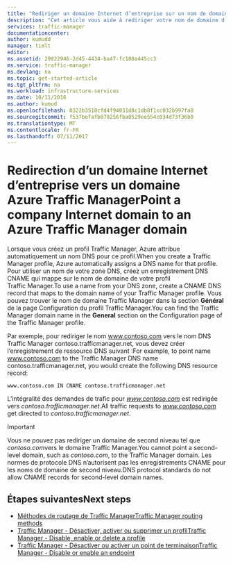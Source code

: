```yaml
---
title: "Rediriger un domaine Internet d’entreprise sur un nom de domaine Traffic Manager | Microsoft Docs"
description: "Cet article vous aide à rediriger votre nom de domaine d’entreprise vers un nom de domaine Traffic Manager."
services: traffic-manager
documentationcenter: 
author: kumudd
manager: timlt
editor: 
ms.assetid: 29822946-2d45-4434-ba47-fc180a445cc3
ms.service: traffic-manager
ms.devlang: na
ms.topic: get-started-article
ms.tgt_pltfrm: na
ms.workload: infrastructure-services
ms.date: 10/11/2016
ms.author: kumud
ms.openlocfilehash: 0322b3510cfd4f94031d8c1db8f1cc032b997fa8
ms.sourcegitcommit: f537befafb079256fba0529ee554c034d73f36b0
ms.translationtype: MT
ms.contentlocale: fr-FR
ms.lasthandoff: 07/11/2017
---
```

# <a name="point-a-company-internet-domain-to-an-azure-traffic-manager-domain"></a><span data-ttu-id="b628a-103">Redirection d’un domaine Internet d’entreprise vers un domaine Azure Traffic Manager</span><span class="sxs-lookup"><span data-stu-id="b628a-103">Point a company Internet domain to an Azure Traffic Manager domain</span></span>

<span data-ttu-id="b628a-104">Lorsque vous créez un profil Traffic Manager, Azure attribue automatiquement un nom DNS pour ce profil.</span><span class="sxs-lookup"><span data-stu-id="b628a-104">When you create a Traffic Manager profile, Azure automatically assigns a DNS name for that profile.</span></span> <span data-ttu-id="b628a-105">Pour utiliser un nom de votre zone DNS, créez un enregistrement DNS CNAME qui mappe sur le nom de domaine de votre profil Traffic Manager.</span><span class="sxs-lookup"><span data-stu-id="b628a-105">To use a name from your DNS zone, create a CNAME DNS record that maps to the domain name of your Traffic Manager profile.</span></span> <span data-ttu-id="b628a-106">Vous pouvez trouver le nom de domaine Traffic Manager dans la section **Général** de la page Configuration du profil Traffic Manager.</span><span class="sxs-lookup"><span data-stu-id="b628a-106">You can find the Traffic Manager domain name in the **General** section on the Configuration page of the Traffic Manager profile.</span></span>

<span data-ttu-id="b628a-107">Par exemple, pour rediriger le nom www.contoso.com vers le nom DNS Traffic Manager contoso.trafficmanager.net, vous devez créer l’enregistrement de ressource DNS suivant :</span><span class="sxs-lookup"><span data-stu-id="b628a-107">For example, to point name www.contoso.com to the Traffic Manager DNS name contoso.trafficmanager.net, you would create the following DNS resource record:</span></span>

    www.contoso.com IN CNAME contoso.trafficmanager.net

<span data-ttu-id="b628a-108">L’intégralité des demandes de trafic pour *www.contoso.com* est redirigée vers *contoso.trafficmanager.net*.</span><span class="sxs-lookup"><span data-stu-id="b628a-108">All traffic requests to *www.contoso.com* get directed to *contoso.trafficmanager.net*.</span></span>

> [!IMPORTANT]
> <span data-ttu-id="b628a-109">Vous ne pouvez pas rediriger un domaine de second niveau tel que *contoso.com*vers le domaine Traffic Manager.</span><span class="sxs-lookup"><span data-stu-id="b628a-109">You cannot point a second-level domain, such as *contoso.com*, to the Traffic Manager domain.</span></span> <span data-ttu-id="b628a-110">Les normes de protocole DNS n’autorisent pas les enregistrements CNAME pour les noms de domaine de second niveau.</span><span class="sxs-lookup"><span data-stu-id="b628a-110">DNS protocol standards do not allow CNAME records for second-level domain names.</span></span>

## <a name="next-steps"></a><span data-ttu-id="b628a-111">Étapes suivantes</span><span class="sxs-lookup"><span data-stu-id="b628a-111">Next steps</span></span>

* [<span data-ttu-id="b628a-112">Méthodes de routage de Traffic Manager</span><span class="sxs-lookup"><span data-stu-id="b628a-112">Traffic Manager routing methods</span></span>](traffic-manager-routing-methods.md)
* [<span data-ttu-id="b628a-113">Traffic Manager - Désactiver, activer ou supprimer un profil</span><span class="sxs-lookup"><span data-stu-id="b628a-113">Traffic Manager - Disable, enable or delete a profile</span></span>](disable-enable-or-delete-a-profile.md)
* [<span data-ttu-id="b628a-114">Traffic Manager - Désactiver ou activer un point de terminaison</span><span class="sxs-lookup"><span data-stu-id="b628a-114">Traffic Manager - Disable or enable an endpoint</span></span>](disable-or-enable-an-endpoint.md)
